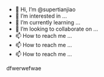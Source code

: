 - 👋 Hi, I’m @supertianjiao
- 👀 I’m interested in ...
- 🌱 I’m currently learning ...
- 💞️ I’m looking to collaborate on ...
- 📫 How to reach me ...
- 📫 How to reach me ...
- 📫 How to reach me ...
<!---
supertianjiao/supertianjiao is a ✨ special ✨ repository because its `README.md` (this file) appears on your GitHub profile.
You can click the Preview link to take a look at your changes.
--->
dfwerwefwae
